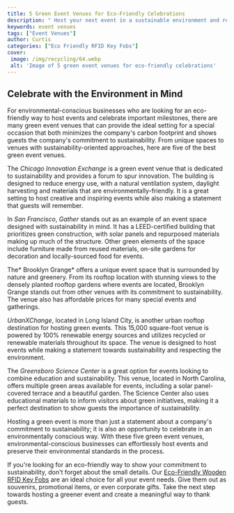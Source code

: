 ```yaml
---
title: 5 Green Event Venues for Eco-Friendly Celebrations
description: " Host your next event in a sustainable environment and reduce your carbon footprint with these green locations"
keywords: event venues
tags: ["Event Venues"]
author: Curtis
categories: ["Eco Friendly RFID Key Fobs"]
cover: 
 image: /img/recycling/64.webp
 alt: 'Image of 5 green event venues for eco-friendly celebrations'
---
```

## Celebrate with the Environment in Mind

For environmental-conscious businesses who are looking for an eco-friendly way to host events and celebrate important milestones, there are many green event venues that can provide the ideal setting for a special occasion that both minimizes the company's carbon footprint and shows guests the company's commitment to sustainability. From unique spaces to venues with sustainability-oriented approaches, here are five of the best green event venues.

The *Chicago Innovation Exchange* is a green event venue that is dedicated to sustainability and provides a forum to spur innovation. The building is designed to reduce energy use, with a natural ventilation system, daylight harvesting and materials that are environmentally-friendly. It is a great setting to host creative and inspiring events while also making a statement that guests will remember.

In *San Francisco*, *Gather* stands out as an example of an event space designed with sustainability in mind. It has a LEED-certified building that prioritizes green construction, with solar panels and repurposed materials making up much of the structure. Other green elements of the space include furniture made from reused materials, on-site gardens for decoration and locally-sourced food for events.

The* Brooklyn Grange* offers a unique event space that is surrounded by nature and greenery. From its rooftop location with stunning views to the densely planted rooftop gardens where events are located, Brooklyn Grange stands out from other venues with its commitment to sustainability. The venue also has affordable prices for many special events and gatherings.

*UrbanXChange*, located in Long Island City, is another urban rooftop destination for hosting green events. This 15,000 square-foot venue is powered by 100% renewable energy sources and utilizes recycled or renewable materials throughout its space. The venue is designed to host events while making a statement towards sustainability and respecting the environment.

The *Greensboro Science Center* is a great option for events looking to combine education and sustainability. This venue, located in North Carolina, offers multiple green areas available for events, including a solar panel-covered terrace and a beautiful garden. The Science Center also uses educational materials to inform visitors about green initiatives, making it a perfect destination to show guests the importance of sustainability.

Hosting a green event is more than just a statement about a company's commitment to sustainability; it is also an opportunity to celebrate in an environmentally conscious way. With these five green event venues, environmental-conscious businesses can effortlessly host events and preserve their environmental standards in the process.

If you're looking for an eco-friendly way to show your commitment to sustainability, don't forget about the small details. Our [Eco-Friendly Wooden RFID Key Fobs](/eco-friendly-rfid-key-fobs) are an ideal choice for all your event needs. Give them out as souvenirs, promotional items, or even corporate gifts. Take the next step towards hosting a greener event and create a meaningful way to thank guests.
